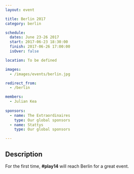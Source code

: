 ```yaml
---
layout: event

title: Berlin 2017
category: berlin

schedule:
  dates: June 23-26 2017
  start: 2017-06-23 18:30:00
  finish: 2017-06-26 17:00:00
  isOver: false

location: To be defined

images:
  - /images/events/berlin.jpg

redirect_from:
  - /berlin

members:
  - Julian Kea
  
sponsors:
  - name: The Extraordinaires
    type: Our global sponsors
  - name: Stattys
    type: Our global sponsors

---
```


## Description
For the first time, **#play14** will reach Berlin for a great event.
